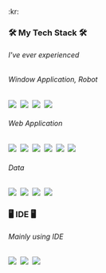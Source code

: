<p>:kr:</p>

<h3>🛠 My Tech Stack 🛠</h3>
<h6>I've ever experienced</h6>

<h6>Window Application, Robot</h6>
<p align>
  <img src="https://img.shields.io/badge/C Sharp-239120?style=flat-square&logo=C-Sharp&logoColor=white"/></a>&nbsp 
  <img src="https://img.shields.io/badge/C++-00599C?style=flat-square&logo=C%2B%2B&logoColor=white"/></a>&nbsp 
  <img src="https://img.shields.io/badge/C-A8B9CC?style=flat-square&logo=C&logoColor=white"/></a>&nbsp
  <img src="https://img.shields.io/badge/ROS-FFFFFF"/></a>&nbsp
</p>
<h6>Web Application</h6>
<p align>
  <img src="https://img.shields.io/badge/SpringBoot-6DB33F?style=flat-square&logo=Spring&logoColor=white"/></a>&nbsp 
  <img src="https://img.shields.io/badge/Java-007396?style=flat-square&logo=Java&logoColor=white"/></a>&nbsp 
  <img src="https://img.shields.io/badge/JavaScript-ffb13b?style=flat-square&logo=javascript&logoColor=white"/></a>&nbsp
  <img src="https://img.shields.io/badge/CSS3-1572B6?style=flat-square&logo=css3&logoColor=white"/></a>&nbsp
  <img src="https://img.shields.io/badge/HTML5-E34F26?style=flat-square&logo=HTML5&logoColor=white"/></a>&nbsp
  <img src="https://img.shields.io/badge/jQuery-0769AD?style=flat-square&logo=jQuery&logoColor=white"/></a>&nbsp
</p>
<h6>Data</h6>
<p align>
  <img src="https://img.shields.io/badge/MATLAB-75AADB?style=flat-square&logo=Mathworks&logoColor=white"/></a>&nbsp
  <img src="https://img.shields.io/badge/RStudio-0076A8?style=flat-square&logo=RStudio&logoColor=white"/></a>&nbsp
  <img src="https://img.shields.io/badge/Python-3766AB?style=flat-square&logo=Python&logoColor=white"/></a>&nbsp
  <img src="https://img.shields.io/badge/Mysql-E6B91E?style=flat-square&logo=MySql&logoColor=white"/></a>&nbsp
</p>

<h3>🖥️ IDE 🖥️</h3>
<h6>Mainly using IDE</h6>
<p align>
  <img src="https://img.shields.io/badge/Visual Studio-5C2D91?style=flat-square&logo=Visual-Studio&logoColor=white"/></a>&nbsp
  <img src="https://img.shields.io/badge/Visual Studio Code-007ACC?style=flat-square&logo=Visual-Studio-Code&logoColor=white"/></a>&nbsp
  <img src="https://img.shields.io/badge/IntelliJ IDEA-000000?style=flat-square&logo=IntelliJ-IDEA&logoColor=white"/></a>&nbsp 
</p>
